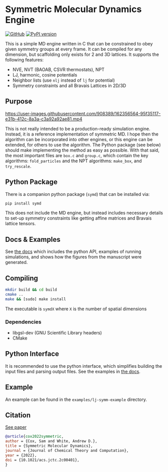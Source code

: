 # Symmetric Molecular Dynamics Engine

[![GitHub](https://img.shields.io/badge/github-%23121011.svg?style=for-the-badge&logo=github&logoColor=white)](https://github.com/whitead/symd)
[![PyPI version](https://badge.fury.io/py/symd.svg)](https://badge.fury.io/py/symd)

This is a simple MD engine written in C that can be constrained to obey given symmetry groups at every frame. It can be compiled for any dimension, but scaffolding only exists for 2 and 3D lattices. It supports the following features:

* NVE, NVT (BAOAB, CSVR thermostats), NPT
* LJ, harmonic, cosine potentials
* Neighbor lists (use `nlj` instead of `lj` for potential)
* Symmetry constraints and all Bravais Lattices in 2D/3D

## Purpose

https://user-images.githubusercontent.com/908389/162356564-95f35117-e31b-412c-8a3a-c3a92a92ae81.mp4


This is not really intended to be a production-ready simulation engine. Instead, it is a reference implementation of symmetric MD. I hope then the algorithm can be incorporated into other engines, or this engine can be extended, for others to use the algorithm. The Python package (see below) should make implementing the method as easy as possible. With that said, the most important files are `box.c` and `group.c`, which contain the key algorithms: `fold_particles` and the NPT algorithms: `make_box`, and `try_rescale`.

## Python Package

There is a companion python package (`symd`) that can be installed via:

```sh
pip install symd
```

This does not include the MD engine, but instead includes necessary details to set-up symmetry constraints like getting affine matrices and Bravais lattice tensors.

## Docs & Examples

See [the docs](https://whitead.github.io/symd) which includes the python API, examples of running simulations, and shows how the figures from the manuscript were generated.

## Compiling


```sh
mkdir build && cd build
cmake ..
make && [sudo] make install
```
The executable is `symdX` where `X` is the number of spatial dimensions

### Dependencies

 * libgsl-dev (GNU Scientific Library headers)
 * CMake


## Python Interface

It is recommended to use the python interface, which simplifies building
the input files and parsing output files. See the examples in [the docs](https://whitead.github.io/symd/toc).

## Example

An example can be found in the `examples/lj-symm-example` directory.

## Citation

[See paper](https://pubs.acs.org/doi/full/10.1021/acs.jctc.2c00401)

```bibtex
@article{cox2022symmetric,
author = {Cox, Sam and White, Andrew D.},
title = {Symmetric Molecular Dynamics},
journal = {Journal of Chemical Theory and Computation},
year = {2022},
doi = {10.1021/acs.jctc.2c00401},
}
```
